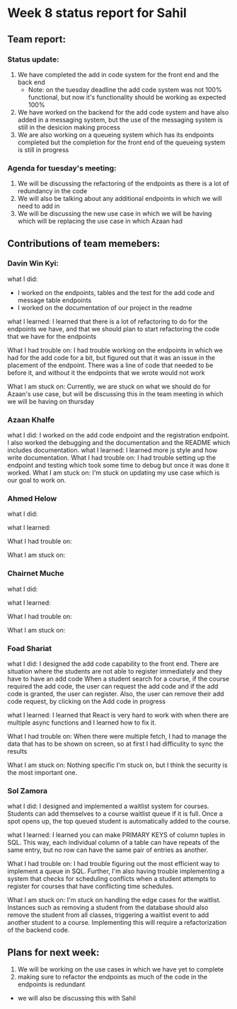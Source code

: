 # Week 8 status report for Sahil

## Team report:
### Status update:
1. We have completed the add in code system for the front end and the back end
   - Note: on the tuesday deadline the add code system was not 100% functional, but now it's functionality should be working as expected 100%
2. We have worked on the backend for the add code system and have also added in
   a messaging system, but the use of the messaging system is still in the desicion
   making process
3. We are also working on a queueing system which has its endpoints completed
   but the completion for the front end of the queueing system is still in progress


### Agenda for tuesday's meeting:
1. We will be discussing the refactoring of the endpoints as there is a lot of
   redundancy in the code
2. We will also be talking about any additional endpoints in which we will need to add in
3. We will be discussing the new use case in which we will be having which will be replacing the use case in which Azaan had

## Contributions of team memebers:

### Davin Win Kyi:

what I did:
- I worked on the endpoints, tables and the test for the add code and message table endpoints
- I worked on the documentation of our project in the readme

what I learned:
I learned that there is a lot of refactoring to do for the endpoints we have, and that we should plan to start refactoring the code that we have for the endpoints


What I had trouble on:
I had trouble working on the endpoints in which we had for the add code for a bit,
but figured out that it was an issue in the placement of the endpoint. There
was a line of code that needed to be before it, and without it the endpoints that
we wrote would not work


What I am stuck on:
Currently, we are stuck on what we should do for Azaan's use case, but will be discussing this in the team meeting in which we will be having on thursday


### Azaan Khalfe
what I did:
I worked on the add code endpoint and the registration endpoint.
I also worked the debugging and the documentation and the README which includes documentation.
what I learned:
I learned more js style and how write documentation.
What I had trouble on:
I had trouble setting up the endpoint and testing which took some time to debug but once it was done it worked.
What I am stuck on:
I'm stuck on updating my use case which is our goal to work on.

### Ahmed Helow

what I did:


what I learned:


What I had trouble on:


What I am stuck on:


### Chairnet Muche
what I did:

what I learned:

What I had trouble on:

What I am stuck on:



### Foad Shariat
what I did:
I designed the add code capability to the front end. There are situation where the students are not able to register immediately and they have to have an add code
When a student search for a course, if the course required the add code, the user can request the add code and if the add code is granted, the user can register.
Also, the user can remove their add code request, by clicking on the Add code in progress 


what I learned:
I learned that React is very hard to work with when there are multiple async functions and I learned how to fix it.

What I had trouble on:
When there were multiple fetch, I had to manage the data that has to be shown on screen, so at first I had difficulity to sync the results

What I am stuck on:
Nothing specific I'm stuck on, but I think the security is the most important one.

### Sol Zamora
what I did:
I designed and implemented a waitlist system for courses. Students can add themselves to a course waitlist queue if it is full. Once a spot opens up, the top queued student is automatically added to the course.

what I learned:
I learned you can make PRIMARY KEYS of column tuples in SQL. This way, each individual column of a table can have repeats of the same entry, but no row can have the same pair of entries as another.

What I had trouble on:
I had trouble figuring out the most efficient way to implement a queue in SQL. Further, I'm also having trouble implementing a system that checks for scheduling conflicts when a student attempts to register for courses that have conflicting time schedules.

What I am stuck on:
I'm stuck on handling the edge cases for the waitlist. Instances such as removing a student from the database should also remove the student from all classes, triggering a waitlist event to add another student to a course. Implementing this will require a refactorization of the backend code.


## Plans for next week:
1. We will be working on the use cases in which we have yet to complete
2. making sure to refactor the endpoints as much of the code in the endpoints is redundant
- we will also be discussing this with Sahil

